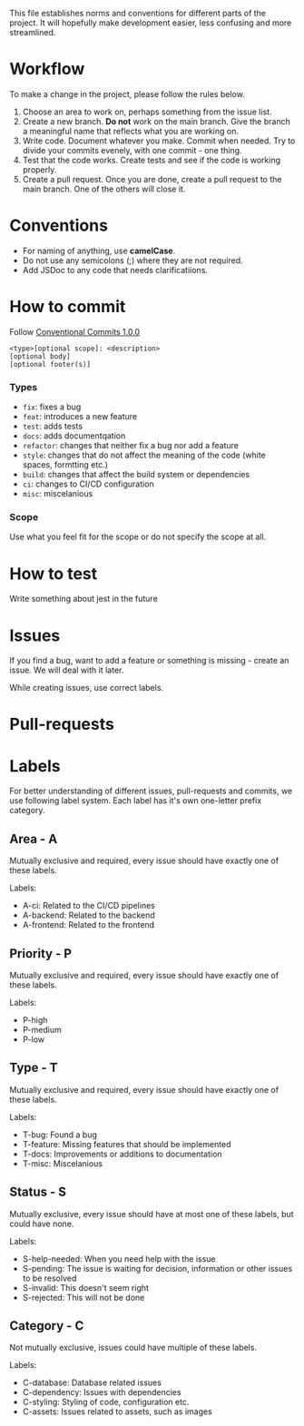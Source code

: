 This file establishes norms and conventions for different parts of the project. It will hopefully make development easier, less confusing and more streamlined.

# Workflow

To make a change in the project, please follow the rules below.

1. Choose an area to work on, perhaps something from the issue list.
2. Create a new branch. **Do not** work on the main branch. Give the branch a meaningful name that reflects what you are working on.
3. Write code. Document whatever you make. Commit when needed. Try to divide your commits evenely, with one commit - one thing.
4. Test that the code works. Create tests and see if the code is working properly.
5. Create a pull request. Once you are done, create a pull request to the main branch. One of the others will close it.

# Conventions

- For naming of anything, use **camelCase**.
- Do not use any semicolons (;) where they are not required. 
- Add JSDoc to any code that needs clarificatiions.

# How to commit
Follow [Conventional Commits 1.0.0](https://www.conventionalcommits.org/en/v1.0.0/)

```
<type>[optional scope]: <description>
[optional body]
[optional footer(s)]
```
### Types
- `fix`: fixes a bug
- `feat`: introduces a new feature
- `test`: adds tests
- `docs`: adds documentqation
- `refactor`: changes that neither fix a bug nor add a feature
- `style`: changes that do not affect the meaning of the code (white spaces, formtting etc.)
- `build`: changes that affect the build system or dependencies
- `ci`: changes to CI/CD configuration
- `misc`: miscelanious

### Scope
Use what you feel fit for the scope or do not specify the scope at all.

# How to test
Write something about jest in the future

# Issues

If you find a bug, want to add a feature or something is missing - create an issue. We will deal with it later. 

While creating issues, use correct labels. 

# Pull-requests

# Labels

For better understanding of different issues, pull-requests and commits, we use following label system. Each label has it's own one-letter prefix category. 

## Area - A
Mutually exclusive and required, every issue should have exactly one of these labels.

Labels:
- A-ci: Related to the CI/CD pipelines
- A-backend: Related to the backend
- A-frontend: Related to the frontend

## Priority - P
Mutually exclusive and required, every issue should have exactly one of these labels.

Labels:
- P-high
- P-medium
- P-low

## Type - T
Mutually exclusive and required, every issue should have exactly one of these labels.

Labels:
- T-bug: Found a bug
- T-feature: Missing features that should be implemented
- T-docs: Improvements or additions to documentation
- T-misc: Miscelanious

## Status - S
Mutually exclusive, every issue should have at most one of these labels, but could have none.

Labels:
- S-help-needed: When you need help with the issue
- S-pending: The issue is waiting for decision, information or other issues to be resolved
- S-invalid: This doesn't seem right
- S-rejected: This will not be done

## Category - C
Not mutually exclusive, issues could have multiple of these labels.

Labels:
- C-database: Database related issues
- C-dependency: Issues with dependencies
- C-styling: Styling of code, configuration etc.
- C-assets: Issues related to assets, such as images
